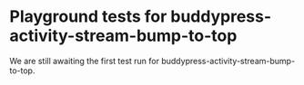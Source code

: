 # Playground tests for buddypress-activity-stream-bump-to-top
We are still awaiting the first test run for buddypress-activity-stream-bump-to-top.
